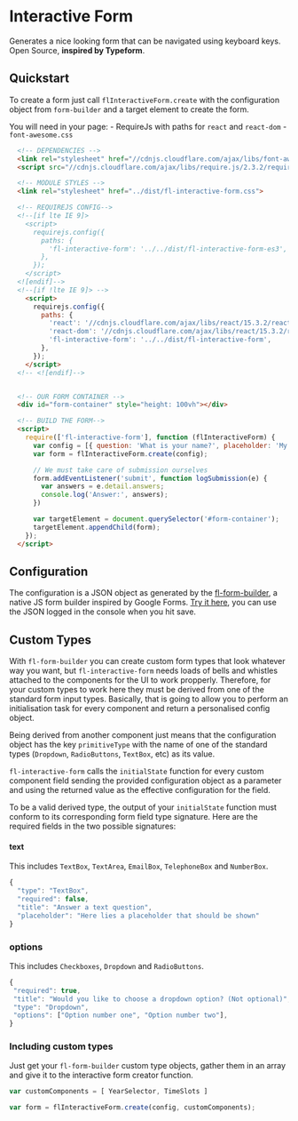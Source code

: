 # Interactive Form

Generates a nice looking form that can be navigated using keyboard keys. Open Source, **inspired by Typeform**.

## Quickstart

  To create a form just call `flInteractiveForm.create` with the configuration
  object from `form-builder` and a target element to create the form.

  You will need in your page:
    - RequireJs with paths for `react` and `react-dom`
    - `font-awesome.css`

``` html
  <!-- DEPENDENCIES -->
  <link rel="stylesheet" href="//cdnjs.cloudflare.com/ajax/libs/font-awesome/4.6.3/css/font-awesome.min.css">
  <script src="//cdnjs.cloudflare.com/ajax/libs/require.js/2.3.2/require.min.js"></script>

  <!-- MODULE STYLES -->
  <link rel="stylesheet" href="../dist/fl-interactive-form.css">

  <!-- REQUIREJS CONFIG-->
  <!--[if lte IE 9]>
    <script>
      requirejs.config({
        paths: {
          'fl-interactive-form': '../../dist/fl-interactive-form-es3',
        },
      });
    </script>
  <![endif]-->
  <!--[if !lte IE 9]> -->
    <script>
      requirejs.config({
        paths: {
          'react': '//cdnjs.cloudflare.com/ajax/libs/react/15.3.2/react.min',
          'react-dom': '//cdnjs.cloudflare.com/ajax/libs/react/15.3.2/react-dom.min',
          'fl-interactive-form': '../../dist/fl-interactive-form',
        },
      });
    </script>
  <!-- <![endif]-->


  <!-- OUR FORM CONTAINER -->
  <div id="form-container" style="height: 100vh"></div>

  <!-- BUILD THE FORM-->
  <script>
    require(['fl-interactive-form'], function (flInteractiveForm) {
      var config = [{ question: 'What is your name?', placeholder: 'My name is...', type: 'Text', }];
      var form = flInteractiveForm.create(config);

      // We must take care of submission ourselves
      form.addEventListener('submit', function logSubmission(e) {
        var answers = e.detail.answers;
        console.log('Answer:', answers);
      })

      var targetElement = document.querySelector('#form-container');
      targetElement.appendChild(form);
    });
  </script>
```

## Configuration

The configuration is a JSON object as generated by the [fl-form-builder](https://github.com/fourlabsldn/fl-form-builder), a native JS form builder inspired by Google Forms. [Try it here](https://fourlabsldn.github.io/fl-form-builder/demo/), you can use the JSON logged in the console when you hit save.


## Custom Types

With `fl-form-builder` you can create custom form types that look whatever way you want, but `fl-interactive-form` needs loads of bells and whistles attached to the components for the UI to work propperly. Therefore, for your custom types to work here they must be derived from one of the standard form input types. Basically, that is going to allow you to perform an initialisation task for every component and return a personalised config object.


Being derived from another component just means that the configuration object has the key `primitiveType` with the name of one of the standard types (`Dropdown`, `RadioButtons`, `TextBox`, etc) as its value.


`fl-interactive-form` calls the `initialState` function for every custom component field sending the provided configuration object as a parameter and using the returned value as the effective configuration for the field.


To be a valid derived type, the output of your `initialState` function must conform to its corresponding form field type signature. Here are the required fields in the two possible signatures:

#### text


This includes `TextBox`, `TextArea`, `EmailBox`, `TelephoneBox` and `NumberBox`.


``` javascript
{
  "type": "TextBox",
  "required": false,
  "title": "Answer a text question",
  "placeholder": "Here lies a placeholder that should be shown"
}
```

### options


This includes `Checkboxes`, `Dropdown` and `RadioButtons`.


``` javascript
{
 "required": true,
 "title": "Would you like to choose a dropdown option? (Not optional)",
 "type": "Dropdown",
 "options": ["Option number one", "Option number two"],
}
```

### Including custom types

Just get your `fl-form-builder` custom type objects, gather them in an array and give it to the interactive form creator function.

``` javascript
var customComponents = [ YearSelector, TimeSlots ]

var form = flInteractiveForm.create(config, customComponents);
```

